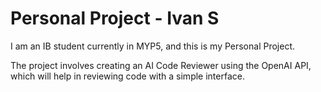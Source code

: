 # Personal Project - Ivan S

I am an IB student currently in MYP5, and this is my Personal Project. 

The project involves creating an AI Code Reviewer using the OpenAI API, which will help in reviewing code with a simple interface.
